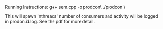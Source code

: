 Running Instructions:
g++ sem.cpp -o prodcon\\
./prodcon <nthreads> <id>\\

This will spawn 'nthreads' number of consumers and activity will be logged in prodon.id.log.
See the pdf for more detail.

